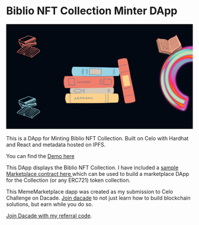# Biblio NFT Collection Minter DApp
![dapp cover image with books](./src/assets/img/cover.png "BiblioNFT Collection")

This is a DApp for Minting Biblio NFT Collection. Built on Celo with Hardhat and React and metadata hosted on IPFS.

You can find the [Demo here](https://aishat-akinyemi.github.io/BiblioNFT-DAPP/)

This DApp displays the Biblio NFT Collection. I have included a [sample Marketplace contract here ](https://github.com/Aishat-Akinyemi/BiblioNFT-DAPP/blob/master/contracts/BiblioMarketPlace.sol) which can be used to build a marketplace DApp for the Collection (or any ERC721) token collection.










This MemeMarketplace dapp was created as my submission to Celo Challenge on Dacade. [Join dacade](https://dacade.org/signup?invite=aishatakinyemi) to not just learn how to build blockchain solutions, but earn while you do so. 

[Join Dacade with my referral code](https://dacade.org/signup?invite=aishatakinyemi).